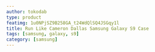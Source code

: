 ```yaml
---
author: tokodab
type: product
featimg: 1u0NPjSZ9B258GA_t24WdQlSQ4JSGqy1l
title: Run Like Cameron Dallas Samsung Galaxy S9 Case
tags: [samsung, galaxy, s9]
category: [samsung]
---
```

